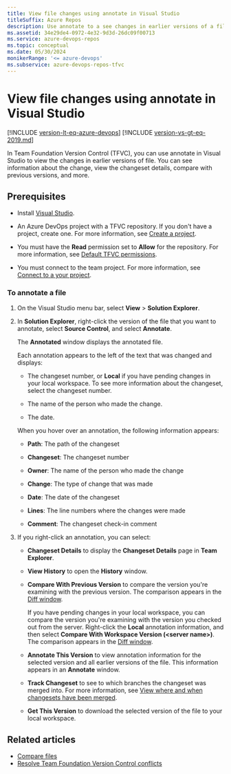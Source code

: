 ```yaml
---
title: View file changes using annotate in Visual Studio
titleSuffix: Azure Repos
description: Use annotate to a see changes in earlier versions of a file in Team Foundation Version Control using Visual Studio.
ms.assetid: 34e29de4-0972-4e32-9d3d-26dc09f00713
ms.service: azure-devops-repos
ms.topic: conceptual
ms.date: 05/30/2024
monikerRange: '<= azure-devops'
ms.subservice: azure-devops-repos-tfvc
---
```



# View file changes using annotate in Visual Studio

[!INCLUDE [version-lt-eq-azure-devops](../../includes/version-lt-eq-azure-devops.md)]
[!INCLUDE [version-vs-gt-eq-2019.md](../../includes/version-vs-gt-eq-2019.md)]

In Team Foundation Version Control (TFVC), you can use annotate in Visual Studio to view the changes in earlier versions of file. You can see information about the change, view the changeset details, compare with previous versions, and more.

## Prerequisites

- Install [Visual Studio](https://visualstudio.microsoft.com/downloads).

- An Azure DevOps project with a TFVC repository. If you don't have a project, create one. For more information, see [Create a project](../../organizations/projects/create-project.md).

- You must have the **Read** permission set to **Allow** for the repository. For more information, see [Default TFVC permissions](../../organizations/security/default-tfvc-permissions.md).

- You must connect to the team project. For more information, see [Connect to a your project](./share-your-code-in-tfvc-vs.md#connect-to-your-project).

### To annotate a file

1. On the Visual Studio menu bar, select **View** > **Solution Explorer**.

1. In **Solution Explorer**, right-click the version of the file that you want to annotate, select **Source Control**, and select **Annotate**.

   The **Annotated** window displays the annotated file.

   Each annotation appears to the left of the text that was changed and displays:

   - The changeset number, or **Local** if you have pending changes in your local workspace. To see more information about the changeset, select the changeset number.

   - The name of the person who made the change.

   - The date.

   When you hover over an annotation, the following information appears:

   - **Path**: The path of the changeset

   - **Changeset**: The changeset number

   - **Owner**: The name of the person who made the change

   - **Change**: The type of change that was made

   - **Date**: The date of the changeset

   - **Lines**: The line numbers where the changes were made

   - **Comment**: The changeset check-in comment

1. If you right-click an annotation, you can select:

   - **Changeset Details** to display the **Changeset Details** page in **Team Explorer**.

   - **View History** to open the **History** window.

   - **Compare With Previous Version** to compare the version you're examining with the previous version. The comparison appears in the [Diff window](compare-files.md).

     If you have pending changes in your local workspace, you can compare the version you're examining with the version you checked out from the server. Right-click the **Local** annotation information, and then select **Compare With Workspace Version (\<server name\>)**. The comparison appears in the [Diff window](compare-files.md).

   - **Annotate This Version** to view annotation information for the selected version and all earlier versions of the file. This information appears in an **Annotate** window.

   - **Track Changeset** to see to which branches the changeset was merged into. For more information, see [View where and when changesets have been merged](view-where-when-changesets-have-been-merged.md).

   - **Get This Version** to download the selected version of the file to your local workspace.

## Related articles

- [Compare files](compare-files.md) 
- [Resolve Team Foundation Version Control conflicts](resolve-team-foundation-version-control-conflicts.md) 
